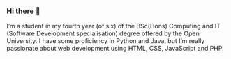### Hi there 👋

<!--
**rozallin/rozallin** is a ✨ _special_ ✨ repository because its `README.md` (this file) appears on your GitHub profile.

Here are some ideas to get you started:

- 🔭 I’m currently working on ...
- 🌱 I’m currently learning ...
- 👯 I’m looking to collaborate on ...
- 🤔 I’m looking for help with ...
- 💬 Ask me about ...
- 📫 How to reach me: ...
- 😄 Pronouns: ...
- ⚡ Fun fact: ...
-->
I’m a student in my fourth year (of six) of the BSc(Hons) Computing and IT (Software Development specialisation) degree offered by the Open University. I have some proficiency in Python and Java, but I’m really passionate about web development using HTML, CSS, JavaScript and PHP.
